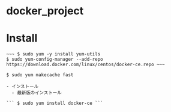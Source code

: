 # docker_project



# Install
    ~~~ $ sudo yum -y install yum-utils
    $ sudo yum-config-manager --add-repo https://download.docker.com/linux/centos/docker-ce.repo ~~~
    
    $ sudo yum makecache fast 

    - インストール
      - 最新版のインストール
      
    ``` $ sudo yum install docker-ce ```
